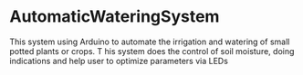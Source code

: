 # AutomaticWateringSystem
This system using Arduino to automate the irrigation and watering of small potted plants or crops. T
his system does the control of soil moisture, doing indications and help user to optimize parameters via LEDs
